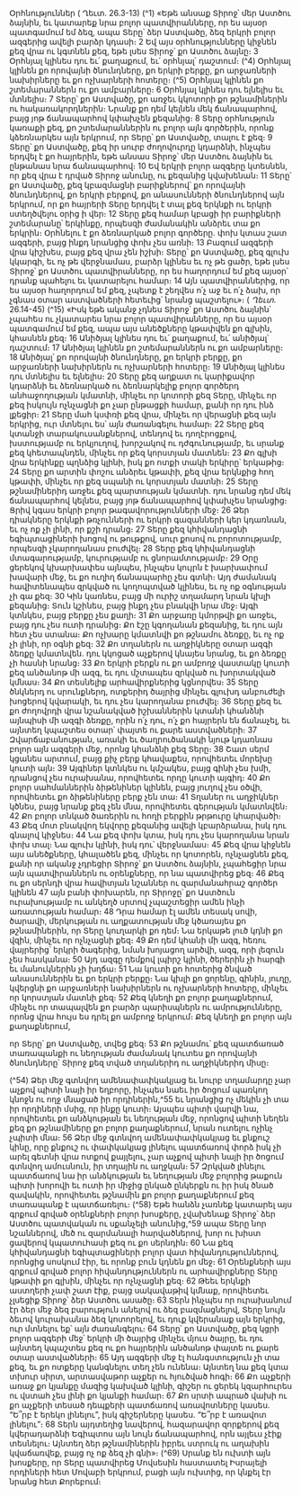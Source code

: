 
Օրհնություններ
( Ղեւտ. 26.3-13)
(^1) «Եթե անսաք Տիրոջ՝ մեր Աստծու ձայնին, եւ կատարեք նրա բոլոր պատվիրանները, որ ես այսօր պատգամում եմ
ձեզ, ապա Տերը՝ ձեր Աստվածը, ձեզ երկրի բոլոր ազգերից ավելի բարձր կդասի։ 2 Եվ այս օրհնությունները կիջնեն քեզ
վրա ու կգտնեն քեզ, եթե լսես Տիրոջ՝ քո Աստծու ձայնը։ 3 Օրհնյալ կլինես դու եւ՛ քաղաքում, եւ՛ օրհնյալ՝ դաշտում։
(^4) Օրհնյալ կլինեն քո որովայնի ծնունդները, քո երկրի բերքը, քո արջառների նախիրները եւ քո ոչխարների հոտերը։
(^5) Օրհնյալ կլինեն քո շտեմարաններն ու քո ամբարները։ 6 Օրհնյալ կլինես դու ելնելիս եւ մտնելիս։ 7 Տերը՝ քո Աստվածը,
քո առջեւ կկոտորի քո թշնամիներին ու հակառակորդներին։ Նրանք քո դեմ կելնեն մեկ ճանապարհով, բայց յոթ
ճանապարհով կփախչեն քեզանից։ 8 Տերը օրհնություն կառաքի քեզ, քո շտեմարաններին ու բոլոր այն գործերին, որոնք
կձեռնարկես այն երկրում, որ Տերը՝ քո Աստվածը, տալու է քեզ։ 9 Տերը՝ քո Աստվածը, քեզ իր սուրբ ժողովուրդը կդարձնի,
ինչպես երդվել է քո հայրերին, եթե անսաս Տիրոջ՝ մեր Աստծու ձայնին եւ ընթանաս նրա ճանապարհով։ 10 Եվ երկրի բոլոր
ազգերը կտեսնեն, որ քեզ վրա է դրված Տիրոջ անունը, ու քեզանից կվախենան։ 11 Տերը՝ քո Աստվածը, քեզ կբազմացնի
բարիքներով՝ քո որովայնի ծնունդներով, քո երկրի բերքով, քո անասունների ծնունդներով այն երկրում, որ քո հայրերի
Տերը երդվել է տալ քեզ երկնքի ու երկրի ստեղծվելու օրից ի վեր։ 12 Տերը քեզ համար կբացի իր բարիքների շտեմարանը՝
երկինքը, որպեսզի ժամանակին անձրեւ տա քո երկրին։ Օրհնելու է քո ձեռնարկած բոլոր գործերը. փոխ կտաս շատ
ազգերի, բայց ինքդ նրանցից փոխ չես առնի։ 13 Բազում ազգերի վրա կիշխես, բայց քեզ վրա չեն իշխի։ Տերը՝ քո
Աստվածը, քեզ գլուխ կկարգի, եւ ոչ թե վերջնամաս, բարձր կլինես եւ ոչ թե ցածր, եթե լսես Տիրոջ՝ քո Աստծու
պատվիրանները, որ ես հաղորդում եմ քեզ այսօր՝ դրանք պահելու եւ կատարելու համար։ 14 Այն պատվիրաններից, որ
ես այսօր հաղորդում եմ քեզ, չպետք է շեղվես ո՛չ աջ եւ ո՛չ ձախ, որ չգնաս օտար աստվածների հետեւից՝ նրանց
պաշտելու»։
( _Ղեւտ_. 26.14-45)
(^15) «Իսկ եթե ականջ չդնես Տիրոջ՝ քո Աստծու ձայնին՝ չպահես ու չկատարես նրա բոլոր պատվիրանները, որ ես այսօր
պատգամում եմ քեզ, ապա այս անեծքները կթափվեն քո գլխին, կհասնեն քեզ։ 16 Անիծյալ կլինես դու եւ՛ քաղաքում, եւ՛
անիծյալ՝ դաշտում։ 17 Անիծյալ կլինեն քո շտեմարաններն ու քո ամբարները։ 18 Անիծյալ՝ քո որովայնի ծնունդները, քո
երկրի բերքը, քո արջառների նախիրներն ու ոչխարների հոտերը։ 19 Անիծյալ կլինես դու մտնելիս եւ ելնելիս։ 20 Տերը քեզ
աղքատ ու կարիքավոր կդարձնի եւ ձեռնարկած ու ձեռնարկելիք բոլոր գործերդ անհաջողության կմատնի, մինչեւ որ
կոտորի քեզ Տերը, մինչեւ որ քեզ իսկույն ոչնչացնի քո չար ընթացքի համար, քանի որ դու ինձ լքեցիր։ 21 Տերը մահ կսփռի
քեզ վրա, մինչեւ որ վերացնի քեզ այն երկրից, ուր մտնելու ես՝ այն ժառանգելու համար։ 22 Տերը քեզ կտանջի
տարակուսանքներով, տենդով եւ դողէրոցքով, խստությամբ ու երկյուղով, խորշակով ու դժգունությամբ, եւ սրանք քեզ
կհետապնդեն, մինչեւ որ քեզ կորստյան մատնեն։ 23 Քո գլխի վրա երկինքը պղնձից կլինի, իսկ քո ոտքի տակի երկիրը՝
երկաթից։ 24 Տերը քո արտին փոշու անձրեւ կթափի, քեզ վրա երկնքից հող կթափի, մինչեւ որ քեզ սպանի ու կորստյան
մատնի։ 25 Տերը թշնամիներիդ առջեւ քեզ պարտության կմատնի. դու նրանց դեմ մեկ ճանապարհով կելնես, բայց յոթ
ճանապարհով կփախչես նրանցից։ Ցրիվ կգաս երկրի բոլոր թագավորությունների մեջ։ 26 Ձեր դիակները երկնքի
թռչունների ու երկրի գազանների կեր կդառնան, եւ ոչ ոք չի լինի, որ քշի դրանց։ 27 Տերը քեզ կհիվանդացնի
եգիպտացիների խոցով ու թութքով, սուր քոսով ու բորոտությամբ, որպեսզի չկարողանաս բուժվել։ 28 Տերը քեզ
կհիվանդացնի մտագարությամբ, կուրությամբ ու ցնորամտությամբ։ 29 Օրը ցերեկով կխարխափես այնպես, ինչպես
կույրն է խարխափում խավարի մեջ, եւ քո ուղիղ ճանապարհը չես գտնի։ Այդ ժամանակ հավիտենապես զրկված ու
կողոպտված կլինես, եւ ոչ ոք օգնության չի գա քեզ։ 30 Կին կառնես, բայց մի ուրիշ տղամարդ նրան կխլի քեզանից։ Տուն
կշինես, բայց ինքդ չես բնակվի նրա մեջ։ Այգի կտնկես, բայց բերքը չես քաղի։ 31 Քո արջառը կմորթվի քո առջեւ, բայց դու
չես ուտի դրանից։ Քո էշը կգողանան քեզանից, եւ դու այն հետ չես ստանա։ Քո ոչխարը կմատնվի քո թշնամու ձեռքը, եւ
ոչ ոք չի լինի, որ օգնի քեզ։ 32 Քո տղաներն ու աղջիկները օտար ազգի ձեռքը կմատնվեն. դու կկոցած աչքերով կնայես
նրանց, եւ քո ձեռքը չի հասնի նրանց։ 33 Քո երկրի բերքն ու քո ամբողջ վաստակը կուտի քեզ անծանոթ մի ազգ, եւ դու
մշտապես զրկված ու խորտակված կմնաս։ 34 Քո տեսնելիք արհավիրքներից կցնորվես։ 35 Տերը ծնկներդ ու սրունքներդ,
ոտքերիդ ծայրից մինչեւ գլուխդ անբուժելի խոցերով կվարակի, եւ դու չես կարողանա բուժվել։ 36 Տերը քեզ եւ քո ժողովրդի
վրա նշանակված իշխաններին կտանի կհանձնի այնպիսի մի ազգի ձեռքը, որին ո՛չ դու, ո՛չ քո հայրերն են ճանաչել, եւ
այնտեղ կպաշտես օտար՝ փայտե ու քարե աստվածների։ 37 Զվարճաբանության, առակի եւ ծաղրուծանակի նյութ
կդառնաս բոլոր այն ազգերի մեջ, որոնց կհանձնի քեզ Տերը։ 38 Շատ սերմ կցանես արտում, բայց քիչ բերք կհավաքես,
որովհետեւ մորեխը կուտի այն։ 39 Այգիներ կտնկես ու կմշակես, բայց գինի չես խմի, դրանցով չես ուրախանա, որովհետեւ
որդը կուտի այգիդ։ 40 Քո բոլոր սահմաններին ձիթենիներ կլինեն, բայց յուղով չես օծվի, որովհետեւ քո ձիթենիները բերք
չեն տա։ 41 Տղաներ ու աղջիկներ կծնես, բայց նրանք քեզ չեն մնա, որովհետեւ գերության կմատնվեն։ 42 Քո բոլոր տնկած
ծառերին ու հողի բերքին թրթուրը կհարվածի։ 43 Քեզ մոտ բնակվող եկվորը քեզանից ավելի կբարձրանա, իսկ դու գնալով
կիջնես։ 44 Նա քեզ փոխ կտա, իսկ դու չես կարողանա նրան փոխ տալ։ Նա գլուխ կլինի, իսկ դու՝ վերջնամաս։ 45 Քեզ վրա
կիջնեն այս անեծքները, կհալածեն քեզ, մինչեւ որ կոտորեն, ոչնչացնեն քեզ, քանի որ ականջ չդրեցիր Տիրոջ՝ քո Աստծու
ձայնին, չպահեցիր նրա այն պատվիրաններն ու օրենքները, որ նա պատվիրեց քեզ։ 46 Քեզ ու քո սերնդի վրա հավիտյան
նշաններ ու զարմանահրաշ գործեր կլինեն 47 այն բանի փոխարեն, որ Տիրոջը՝ քո Աստծուն ուրախությամբ ու անկեղծ
սրտով չպաշտեցիր ամեն ինչի առատության համար։ 48 Դրա համար էլ ամեն տեսակ սովի, ծարավի, մերկության ու
աղքատության մեջ կծառայես քո թշնամիներին, որ Տերը կուղարկի քո դեմ։ Նա երկաթե լուծ կդնի քո վզին, մինչեւ որ
ոչնչացնի քեզ։ 49 Քո դեմ կհանի մի ազգ, հեռու վայրերից՝ երկրի ծագերից, նման խոյացող արծվի, ազգ, որի լեզուն չես
հասկանա։ 50 Այդ ազգը դեմքով լպիրշ կլինի, ծերերին չի հարգի եւ մանուկներին չի խղճա։ 51 Նա կուտի քո հոտերից ծնված
անասուններին եւ քո երկրի բերքը։ Նա կխլի քո ցորենը, գինին, յուղը, կվերցնի քո արջառների նախիրներն ու ոչխարների
հոտերը, մինչեւ որ կորստյան մատնի քեզ։ 52 Քեզ կնեղի քո բոլոր քաղաքներում, մինչեւ որ տապալվեն քո բարձր
պարիսպներն ու ամրությունները, որոնց վրա հույս ես դրել քո ամբողջ երկրում։ Քեզ կնեղի քո բոլոր այն քաղաքներում,


որ Տերը՝ քո Աստվածը, տվեց քեզ։ 53 Քո թշնամու՝ քեզ պատճառած տառապանքի ու նեղության ժամանակ կուտես քո
որովայնի ծնունդները՝ Տիրոջ քեզ տված տղաներիդ ու աղջիկներիդ միսը։

(^54) Ձեր մեջ գտնվող ամենափափկակյաց եւ նուրբ տղամարդը չար աչքով պիտի նայի իր եղբորը, ինչպես նաեւ իր
ծոցում պառկող կնոջն ու ողջ մնացած իր որդիներին,^55 եւ նրանցից ոչ մեկին չի տա իր որդիների մսից, որ ինքը կուտի։
Այսպես պիտի վարվի նա, որովհետեւ քո անձկության եւ նեղության մեջ, որոնցով պիտի նեղեն քեզ քո թշնամիները քո
բոլոր քաղաքներում, նրան ուտելու ոչինչ չպիտի մնա։ 56 Ձեր մեջ գտնվող ամենափափկակյաց եւ քնքուշ կինը, որը քնքուշ
ու փափկակյաց լինելու պատճառով փորձ իսկ չի արել գետնի վրա ոտքով քայլելու, չար աչքով պիտի նայի իր ծոցում
գտնվող ամուսնուն, իր տղային ու աղջկան։ 57 Զրկված լինելու պատճառով նա իր անձկության եւ նեղության մեջ բոլորից
թաքուն պիտի խորովի եւ ուտի իր միջից ընկած ընկերքն ու իր իսկ ծնած զավակին, որովհետեւ թշնամին քո բոլոր
քաղաքներում քեզ տառապանք է պատճառելու։
(^58) Եթե հանձն չառնեք կատարել այս գրքում գրված օրենքների բոլոր խոսքերը, չվախենաք Տիրոջ՝ ձեր Աստծու
պատվական ու սքանչելի անունից,^59 ապա Տերը նոր նշաններով, մեծ ու զարմանալի հարվածներով, խոր ու խիստ
ցավերով կպատուհասի քեզ ու քո սերնդին։ 60 Նա քեզ կհիվանդացնի եգիպտացիների բոլոր վատ հիվանդություններով,
որոնցից սոսկում էիր, եւ որոնք բուն կդնեն քո մեջ։ 61 Օրենքների այս գրքում գրված բոլոր հիվանդություններն ու
արհավիրքները Տերը կթափի քո գլխին, մինչեւ որ ոչնչացնի քեզ։ 62 Թեեւ երկնքի աստղերի չափ շատ էիք, բայց
սակավաթիվ կմնաք, որովհետեւ չլսեցիք Տիրոջ՝ ձեր Աստծու ասածը։ 63 Տերն ինչպես որ ուրախանում էր ձեր մեջ ձեզ
բարություն անելով ու ձեզ բազմացնելով, Տերը նույն ձեւով կուրախանա ձեզ կոտորելով, եւ դուք կվերանաք այն երկրից,
ուր մտնելու եք՝ այն ժառանգելու։ 64 Տերը՝ քո Աստվածը, քեզ կցրի բոլոր ազգերի մեջ՝ երկրի մի ծայրից մինչեւ մյուս ծայրը,
եւ դու այնտեղ կպաշտես քեզ ու քո հայրերին անծանոթ փայտե ու քարե օտար աստվածների։ 65 Այդ ազգերի մեջ էլ
հանգստություն չի տա քեզ, եւ քո ոտքերը կանգնելու տեղ չեն ունենա։ Այնտեղ նա քեզ կտա տխուր սիրտ, արտասվաթոր
աչքեր ու հյուծված հոգի։ 66 Քո աչքերի առաջ քո կյանքը մազից կախված կլինի, գիշեր ու ցերեկ կզարհուրես ու վստահ
չես լինի քո կյանքի համար։ 67 Քո սրտի ապրած վախի ու քո աչքերի տեսած դեպքերի պատճառով առավոտները կասես.
“Ե՞րբ է երեկո լինելու”, իսկ գիշերները կասես. “Ե՞րբ է առավոտ լինելու”։ 68 Տերն այդտեղից նավերով, հազարավոր
զորքերով քեզ կվերադարձնի Եգիպտոս այն նույն ճանապարհով, որն այլեւս չէիք տեսնելու։ Այնտեղ ձեր թշնամիներին
իբրեւ ստրուկ ու աղախին կվաճառվեք, բայց ոչ ոք ձեզ չի գնի»։
(^69) Սրանք են ուխտի այն խոսքերը, որ Տերը պատվիրեց Մովսեսին հաստատել Իսրայելի որդիների հետ Մովաբի
երկրում, բացի այն ուխտից, որ կնքել էր նրանց հետ Քորեբում։
